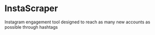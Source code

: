# InstaScraper
Instagram engagement tool designed to reach as many new accounts as possible through hashtags
